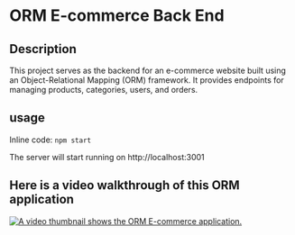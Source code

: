 # ORM E-commerce Back End

## Description

This project serves as the backend for an e-commerce website built using an Object-Relational Mapping (ORM) framework. 
It provides endpoints for managing products, categories, users, and orders.

## usage

Inline code: `npm start`

The server will start running on http://localhost:3001

## Here is a video walkthrough of this ORM application

[![A video thumbnail shows the ORM E-commerce application.](./Assets/Screenshot%202024-03-14%20at%201.25.29 AM.png)](https://katelomidze2003.wistia.com/medias/aeio158arh)

